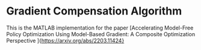 # Gradient Compensation Algorithm

This is the MATLAB implementation for the paper [Accelerating Model-Free Policy Optimization Using Model-Based Gradient: A Composite Optimization Perspective
]{https://arxiv.org/abs/2203.11424}
